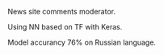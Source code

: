 News site comments moderator.

Using NN based on TF with Keras.

Model accurancy 76% on Russian language.
